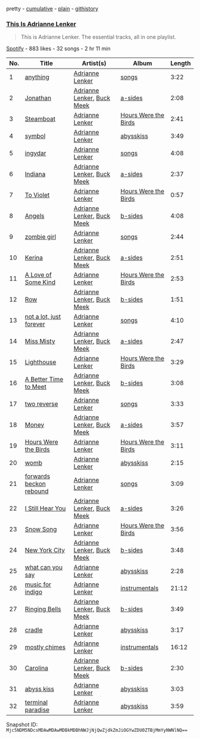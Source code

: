 pretty - [cumulative](/playlists/cumulative/37i9dQZF1DZ06evO2rdzeb.md) - [plain](/playlists/plain/37i9dQZF1DZ06evO2rdzeb) - [githistory](https://github.githistory.xyz/mackorone/spotify-playlist-archive/blob/main/playlists/plain/37i9dQZF1DZ06evO2rdzeb)

### [This Is Adrianne Lenker](https://open.spotify.com/playlist/37i9dQZF1DZ06evO2rdzeb)

> This is Adrianne Lenker\. The essential tracks, all in one playlist.

[Spotify](https://open.spotify.com/user/spotify) - 883 likes - 32 songs - 2 hr 11 min

| No. | Title | Artist(s) | Album | Length |
|---|---|---|---|---|
| 1 | [anything](https://open.spotify.com/track/4PwWESSlTwzvw9B7bmtTLS) | [Adrianne Lenker](https://open.spotify.com/artist/4aKWmkWAKviFlyvHYPTNQY) | [songs](https://open.spotify.com/album/2Qt8Z1LB3Fsrf6nhBNsvUJ) | 3:22 |
| 2 | [Jonathan](https://open.spotify.com/track/1Pfc1Qpj0s9vQumI0JvpBp) | [Adrianne Lenker](https://open.spotify.com/artist/4aKWmkWAKviFlyvHYPTNQY), [Buck Meek](https://open.spotify.com/artist/4mYY0UqYdvgdz60psupYBR) | [a\-sides](https://open.spotify.com/album/5rwqvk7OpTco8gcX8LarT1) | 2:08 |
| 3 | [Steamboat](https://open.spotify.com/track/6LSkjULcHSSfzVe7NY5iZJ) | [Adrianne Lenker](https://open.spotify.com/artist/4aKWmkWAKviFlyvHYPTNQY) | [Hours Were the Birds](https://open.spotify.com/album/3ZQoTj4ttmoO45QUE6StBW) | 2:41 |
| 4 | [symbol](https://open.spotify.com/track/5UvgTF3oGUxRwi96UZJd4I) | [Adrianne Lenker](https://open.spotify.com/artist/4aKWmkWAKviFlyvHYPTNQY) | [abysskiss](https://open.spotify.com/album/1Bff8eaWt2o058OQIq2OPa) | 3:49 |
| 5 | [ingydar](https://open.spotify.com/track/5CpH0bwau1sW8vtTBQ8Erc) | [Adrianne Lenker](https://open.spotify.com/artist/4aKWmkWAKviFlyvHYPTNQY) | [songs](https://open.spotify.com/album/2Qt8Z1LB3Fsrf6nhBNsvUJ) | 4:08 |
| 6 | [Indiana](https://open.spotify.com/track/4yVrfsUNtc5RS7nbOv8hHA) | [Adrianne Lenker](https://open.spotify.com/artist/4aKWmkWAKviFlyvHYPTNQY), [Buck Meek](https://open.spotify.com/artist/4mYY0UqYdvgdz60psupYBR) | [a\-sides](https://open.spotify.com/album/5rwqvk7OpTco8gcX8LarT1) | 2:37 |
| 7 | [To Violet](https://open.spotify.com/track/3oVNHBpsS6W704YXbIoZaN) | [Adrianne Lenker](https://open.spotify.com/artist/4aKWmkWAKviFlyvHYPTNQY) | [Hours Were the Birds](https://open.spotify.com/album/3ZQoTj4ttmoO45QUE6StBW) | 0:57 |
| 8 | [Angels](https://open.spotify.com/track/2DsQ4PopTlUlheqyPgPwQz) | [Adrianne Lenker](https://open.spotify.com/artist/4aKWmkWAKviFlyvHYPTNQY), [Buck Meek](https://open.spotify.com/artist/4mYY0UqYdvgdz60psupYBR) | [b\-sides](https://open.spotify.com/album/7skmDXP36SNveM5XKFoLuK) | 4:08 |
| 9 | [zombie girl](https://open.spotify.com/track/3v2OxIsGWJXWfLuRkB59Q6) | [Adrianne Lenker](https://open.spotify.com/artist/4aKWmkWAKviFlyvHYPTNQY) | [songs](https://open.spotify.com/album/2Qt8Z1LB3Fsrf6nhBNsvUJ) | 2:44 |
| 10 | [Kerina](https://open.spotify.com/track/57qpL2xmsydc04uBmiH2DC) | [Adrianne Lenker](https://open.spotify.com/artist/4aKWmkWAKviFlyvHYPTNQY), [Buck Meek](https://open.spotify.com/artist/4mYY0UqYdvgdz60psupYBR) | [a\-sides](https://open.spotify.com/album/5rwqvk7OpTco8gcX8LarT1) | 2:51 |
| 11 | [A Love of Some Kind](https://open.spotify.com/track/0Lix58xJgTxJyrHuSM7Jny) | [Adrianne Lenker](https://open.spotify.com/artist/4aKWmkWAKviFlyvHYPTNQY) | [Hours Were the Birds](https://open.spotify.com/album/3ZQoTj4ttmoO45QUE6StBW) | 2:53 |
| 12 | [Row](https://open.spotify.com/track/4Op5aSB6JSVzp7Jhi5hQKp) | [Adrianne Lenker](https://open.spotify.com/artist/4aKWmkWAKviFlyvHYPTNQY), [Buck Meek](https://open.spotify.com/artist/4mYY0UqYdvgdz60psupYBR) | [b\-sides](https://open.spotify.com/album/7skmDXP36SNveM5XKFoLuK) | 1:51 |
| 13 | [not a lot, just forever](https://open.spotify.com/track/11hEwcy9LMEvzAlOYAFhkK) | [Adrianne Lenker](https://open.spotify.com/artist/4aKWmkWAKviFlyvHYPTNQY) | [songs](https://open.spotify.com/album/2Qt8Z1LB3Fsrf6nhBNsvUJ) | 4:10 |
| 14 | [Miss Misty](https://open.spotify.com/track/1zfxhBOhC0qFa5uIhw7P4s) | [Adrianne Lenker](https://open.spotify.com/artist/4aKWmkWAKviFlyvHYPTNQY), [Buck Meek](https://open.spotify.com/artist/4mYY0UqYdvgdz60psupYBR) | [a\-sides](https://open.spotify.com/album/5rwqvk7OpTco8gcX8LarT1) | 2:47 |
| 15 | [Lighthouse](https://open.spotify.com/track/0UyXrymHlgh92dmiqgHyz5) | [Adrianne Lenker](https://open.spotify.com/artist/4aKWmkWAKviFlyvHYPTNQY) | [Hours Were the Birds](https://open.spotify.com/album/3ZQoTj4ttmoO45QUE6StBW) | 3:29 |
| 16 | [A Better Time to Meet](https://open.spotify.com/track/5qBdd2l8sQZe2270342ap7) | [Adrianne Lenker](https://open.spotify.com/artist/4aKWmkWAKviFlyvHYPTNQY), [Buck Meek](https://open.spotify.com/artist/4mYY0UqYdvgdz60psupYBR) | [b\-sides](https://open.spotify.com/album/7skmDXP36SNveM5XKFoLuK) | 3:08 |
| 17 | [two reverse](https://open.spotify.com/track/4GHHloVSspowQJMBsJ6r37) | [Adrianne Lenker](https://open.spotify.com/artist/4aKWmkWAKviFlyvHYPTNQY) | [songs](https://open.spotify.com/album/2Qt8Z1LB3Fsrf6nhBNsvUJ) | 3:33 |
| 18 | [Money](https://open.spotify.com/track/6uSLk87TiYs9uTqf23k0Sw) | [Adrianne Lenker](https://open.spotify.com/artist/4aKWmkWAKviFlyvHYPTNQY), [Buck Meek](https://open.spotify.com/artist/4mYY0UqYdvgdz60psupYBR) | [a\-sides](https://open.spotify.com/album/5rwqvk7OpTco8gcX8LarT1) | 3:57 |
| 19 | [Hours Were the Birds](https://open.spotify.com/track/4IRrvuLi0cGNg3XED8H98j) | [Adrianne Lenker](https://open.spotify.com/artist/4aKWmkWAKviFlyvHYPTNQY) | [Hours Were the Birds](https://open.spotify.com/album/3ZQoTj4ttmoO45QUE6StBW) | 3:11 |
| 20 | [womb](https://open.spotify.com/track/5LrGZi2aSwJfUnP5eE1wBg) | [Adrianne Lenker](https://open.spotify.com/artist/4aKWmkWAKviFlyvHYPTNQY) | [abysskiss](https://open.spotify.com/album/1Bff8eaWt2o058OQIq2OPa) | 2:15 |
| 21 | [forwards beckon rebound](https://open.spotify.com/track/6PBanBy8L1K2Ry4UN186XH) | [Adrianne Lenker](https://open.spotify.com/artist/4aKWmkWAKviFlyvHYPTNQY) | [songs](https://open.spotify.com/album/2Qt8Z1LB3Fsrf6nhBNsvUJ) | 3:09 |
| 22 | [I Still Hear You](https://open.spotify.com/track/5axTmQJpmmKAPWUOBTJboB) | [Adrianne Lenker](https://open.spotify.com/artist/4aKWmkWAKviFlyvHYPTNQY), [Buck Meek](https://open.spotify.com/artist/4mYY0UqYdvgdz60psupYBR) | [a\-sides](https://open.spotify.com/album/5rwqvk7OpTco8gcX8LarT1) | 3:26 |
| 23 | [Snow Song](https://open.spotify.com/track/0Cb1Ltn7Gc84D8x0SKmAZX) | [Adrianne Lenker](https://open.spotify.com/artist/4aKWmkWAKviFlyvHYPTNQY) | [Hours Were the Birds](https://open.spotify.com/album/3ZQoTj4ttmoO45QUE6StBW) | 3:56 |
| 24 | [New York City](https://open.spotify.com/track/5McZ3LHgxlz8Fpea1oo8Ad) | [Adrianne Lenker](https://open.spotify.com/artist/4aKWmkWAKviFlyvHYPTNQY), [Buck Meek](https://open.spotify.com/artist/4mYY0UqYdvgdz60psupYBR) | [b\-sides](https://open.spotify.com/album/7skmDXP36SNveM5XKFoLuK) | 3:48 |
| 25 | [what can you say](https://open.spotify.com/track/3WZWhKFFfIrs6ykt8kO9Ua) | [Adrianne Lenker](https://open.spotify.com/artist/4aKWmkWAKviFlyvHYPTNQY) | [abysskiss](https://open.spotify.com/album/1Bff8eaWt2o058OQIq2OPa) | 2:28 |
| 26 | [music for indigo](https://open.spotify.com/track/1OzuAHfmr8Vg3eVvEbAR0p) | [Adrianne Lenker](https://open.spotify.com/artist/4aKWmkWAKviFlyvHYPTNQY) | [instrumentals](https://open.spotify.com/album/71q46YDkSq6uXS5WJy4WMk) | 21:12 |
| 27 | [Ringing Bells](https://open.spotify.com/track/5xjqIJjjrLgTD2GBHkDQtJ) | [Adrianne Lenker](https://open.spotify.com/artist/4aKWmkWAKviFlyvHYPTNQY), [Buck Meek](https://open.spotify.com/artist/4mYY0UqYdvgdz60psupYBR) | [b\-sides](https://open.spotify.com/album/7skmDXP36SNveM5XKFoLuK) | 3:49 |
| 28 | [cradle](https://open.spotify.com/track/7rc0yk3tTHn4Qkw4MOnxoE) | [Adrianne Lenker](https://open.spotify.com/artist/4aKWmkWAKviFlyvHYPTNQY) | [abysskiss](https://open.spotify.com/album/1Bff8eaWt2o058OQIq2OPa) | 3:17 |
| 29 | [mostly chimes](https://open.spotify.com/track/26YdNW3yMLfA5NpTB8wzQy) | [Adrianne Lenker](https://open.spotify.com/artist/4aKWmkWAKviFlyvHYPTNQY) | [instrumentals](https://open.spotify.com/album/71q46YDkSq6uXS5WJy4WMk) | 16:12 |
| 30 | [Carolina](https://open.spotify.com/track/2wEFuTCFRBvUTet1gomQGa) | [Adrianne Lenker](https://open.spotify.com/artist/4aKWmkWAKviFlyvHYPTNQY), [Buck Meek](https://open.spotify.com/artist/4mYY0UqYdvgdz60psupYBR) | [b\-sides](https://open.spotify.com/album/7skmDXP36SNveM5XKFoLuK) | 2:30 |
| 31 | [abyss kiss](https://open.spotify.com/track/0aI9eihvBSQRjMjtHQQ6nb) | [Adrianne Lenker](https://open.spotify.com/artist/4aKWmkWAKviFlyvHYPTNQY) | [abysskiss](https://open.spotify.com/album/1Bff8eaWt2o058OQIq2OPa) | 3:03 |
| 32 | [terminal paradise](https://open.spotify.com/track/1WBavEwIws3xdg7GVDUZWp) | [Adrianne Lenker](https://open.spotify.com/artist/4aKWmkWAKviFlyvHYPTNQY) | [abysskiss](https://open.spotify.com/album/1Bff8eaWt2o058OQIq2OPa) | 3:59 |

Snapshot ID: `Mjc5NDM5NDcsMDAwMDAwMDBkMDBhNWJjNjQwZjdkZmJiOGYwZDU0ZTBjMmYyNWNlNQ==`
